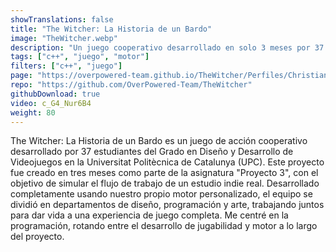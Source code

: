 ```yaml
---
showTranslations: false
title: "The Witcher: La Historia de un Bardo"
image: "TheWitcher.webp"
description: "Un juego cooperativo desarrollado en solo 3 meses por 37 estudiantes universitarios usando un motor personalizado."
tags: ["c++", "juego", "motor"]
filters: ["c++", "juego"]
page: "https://overpowered-team.github.io/TheWitcher/Perfiles/Christian%20Martinez%20de%20la%20rosa.html"
repo: "https://github.com/OverPowered-Team/TheWitcher"
githubDownload: true
video: c_G4_Nur6B4
weight: 80
---
```

The Witcher: La Historia de un Bardo es un juego de acción cooperativo desarrollado por 37 estudiantes del Grado en Diseño y Desarrollo de Videojuegos en la Universitat Politècnica de Catalunya (UPC). Este proyecto fue creado en tres meses como parte de la asignatura "Proyecto 3", con el objetivo de simular el flujo de trabajo de un estudio indie real. Desarrollado completamente usando nuestro propio motor personalizado, el equipo se dividió en departamentos de diseño, programación y arte, trabajando juntos para dar vida a una experiencia de juego completa. Me centré en la programación, rotando entre el desarrollo de jugabilidad y motor a lo largo del proyecto.

